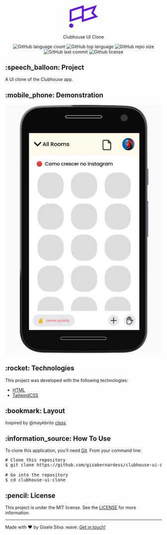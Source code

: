 <div id="readme" class="Box-body readme blob js-code-block-container">
  <article class="markdown-body entry-content p-3 p-md-6" itemprop="text">
    <p align="center"><img width="100px" alt="Clubhouse icon" src="https://github.com/gisabernardess/clubhouse-ui-clone/blob/main/.github/icon.svg"></p>
    <p align="center">Clubhouse UI Clone</p>
    <p align="center">
      <img alt="GitHub language count" src="https://img.shields.io/github/languages/count/gisabernardess/clubhouse-ui-clone">
      <img alt="GitHub top language" src="https://img.shields.io/github/languages/top/gisabernardess/clubhouse-ui-clone">
      <img alt="GitHub repo size" src="https://img.shields.io/github/repo-size/gisabernardess/clubhouse-ui-clone">
      <img alt="GitHub last commit" src="https://img.shields.io/github/last-commit/gisabernardess/clubhouse-ui-clone">
      <img alt="Github license" src="https://img.shields.io/github/license/gisabernardess/clubhouse-ui-clone">
    </p>
    <h2>:speech_balloon: Project</h2>
    <p>A UI clone of the Clubhouse app.</p>
    <h2>:mobile_phone: Demonstration</h2>
    <p align="center"><img width="500px" alt="demonstration" src="https://github.com/gisabernardess/clubhouse-ui-clone/blob/main/.github/demo.png"></p>
    <h2>:rocket: Technologies</h2>
    <p>This project was developed with the following technologies:</p>
    <ul>
      <li><a href="https://developer.mozilla.org/en-US/docs/Web/HTML" rel="nofollow">HTML</a></li>
      <li><a href="https://tailwindcss.com/" rel="nofollow">TailwindCSS</a></li>
    </ul>
    <h2>:bookmark: Layout</h2>
    <p>Inspired by @maykbrito <a href="https://youtu.be/qz9k-m5cnP0" rel="nofollow">class</a>.</p>
    <h2>:information_source:</a> How To Use </h2>
    <p>To clone this application, you'll need <a href="https://git-scm.com" rel="nofollow">Git</a>. From your command line:</p>
    <div class="highlight highlight-source-shell">
      <pre><span class="pl-c"><span class="pl-c">#</span> Clone this repository</span>
$ git clone https://github.com/gisabernardess/clubhouse-ui-clone <br/>
<span class="pl-c"><span class="pl-c">#</span> Go into the repository</span>
$ <span class="pl-c1">cd</span> clubhouse-ui-clone</pre>
    </div>
    <h2>:pencil: License</h2>
    <p>This project is under the MIT license. See the <a href="https://github.com/gisabernardess/clubhouse-ui-clone/blob/main/LICENSE" rel="nofollow">LICENSE</a> for more information.</p>
    <hr>
    <p>Made with ♥ by Gisele Silva :wave: <a href="https://www.linkedin.com/in/gisabernardess/" rel="nofollow">Get in touch!</a></p>
  </article>
</div>
